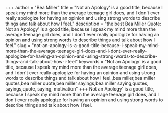 +++
author = "Bea Miller"
title = "Not an Apology' is a good title, because I speak my mind more than the average teenage girl does, and I don't ever really apologize for having an opinion and using strong words to describe things and talk about how I feel."
description = "the best Bea Miller Quote: Not an Apology' is a good title, because I speak my mind more than the average teenage girl does, and I don't ever really apologize for having an opinion and using strong words to describe things and talk about how I feel."
slug = "not-an-apology-is-a-good-title-because-i-speak-my-mind-more-than-the-average-teenage-girl-does-and-i-dont-ever-really-apologize-for-having-an-opinion-and-using-strong-words-to-describe-things-and-talk-about-how-i-feel"
keywords = "Not an Apology' is a good title, because I speak my mind more than the average teenage girl does, and I don't ever really apologize for having an opinion and using strong words to describe things and talk about how I feel.,bea miller,bea miller quotes,bea miller quote,bea miller sayings,bea miller saying,quotes, sayings,quote, saying, motivation"
+++
Not an Apology' is a good title, because I speak my mind more than the average teenage girl does, and I don't ever really apologize for having an opinion and using strong words to describe things and talk about how I feel.
